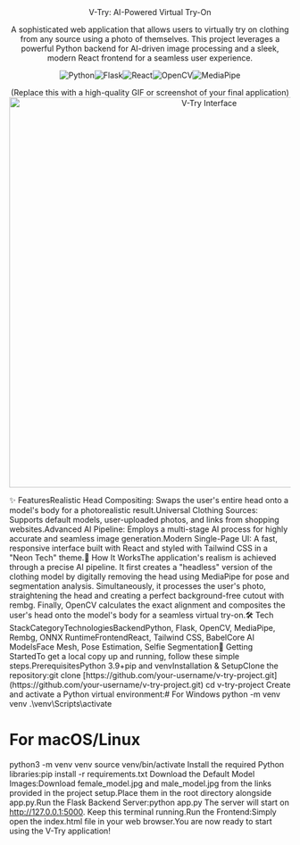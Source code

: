 <div align="center">V-Try: AI-Powered Virtual Try-On<p align="center">A sophisticated web application that allows users to virtually try on clothing from any source using a photo of themselves. This project leverages a powerful Python backend for AI-driven image processing and a sleek, modern React frontend for a seamless user experience.</p><p align="center"><img src="https://www.google.com/search?q=https://img.shields.io/badge/Python-3.9%252B-blue%3Fstyle%3Dfor-the-badge%26logo%3Dpython" alt="Python"><img src="https://www.google.com/search?q=https://img.shields.io/badge/Flask-black%3Fstyle%3Dfor-the-badge%26logo%3Dflask" alt="Flask"><img src="https://www.google.com/search?q=https://img.shields.io/badge/React-18-61DAFB%3Fstyle%3Dfor-the-badge%26logo%3Dreact" alt="React"><img src="https://www.google.com/search?q=https://img.shields.io/badge/OpenCV-5C3EE8%3Fstyle%3Dfor-the-badge%26logo%3Dopencv" alt="OpenCV"><img src="https://www.google.com/search?q=https://img.shields.io/badge/MediaPipe-00755D%3Fstyle%3Dfor-the-badge%26logo%3Dgoogle" alt="MediaPipe"></p></div><p align="center">(Replace this with a high-quality GIF or screenshot of your final application)<br><img src="https://www.google.com/search?q=https://i.imgur.com/K11g0bN.jpg" alt="V-Try Interface" width="700"></p>✨ FeaturesRealistic Head Compositing: Swaps the user's entire head onto a model's body for a photorealistic result.Universal Clothing Sources: Supports default models, user-uploaded photos, and links from shopping websites.Advanced AI Pipeline: Employs a multi-stage AI process for highly accurate and seamless image generation.Modern Single-Page UI: A fast, responsive interface built with React and styled with Tailwind CSS in a "Neon Tech" theme.🤖 How It WorksThe application's realism is achieved through a precise AI pipeline. It first creates a "headless" version of the clothing model by digitally removing the head using MediaPipe for pose and segmentation analysis. Simultaneously, it processes the user's photo, straightening the head and creating a perfect background-free cutout with rembg. Finally, OpenCV calculates the exact alignment and composites the user's head onto the model's body for a seamless virtual try-on.🛠️ Tech StackCategoryTechnologiesBackendPython, Flask, OpenCV, MediaPipe, Rembg, ONNX RuntimeFrontendReact, Tailwind CSS, BabelCore AI ModelsFace Mesh, Pose Estimation, Selfie Segmentation🚀 Getting StartedTo get a local copy up and running, follow these simple steps.PrerequisitesPython 3.9+pip and venvInstallation & SetupClone the repository:git clone [https://github.com/your-username/v-try-project.git](https://github.com/your-username/v-try-project.git)
cd v-try-project
Create and activate a Python virtual environment:# For Windows
python -m venv venv
.\venv\Scripts\activate

# For macOS/Linux
python3 -m venv venv
source venv/bin/activate
Install the required Python libraries:pip install -r requirements.txt
Download the Default Model Images:Download female_model.jpg and male_model.jpg from the links provided in the project setup.Place them in the root directory alongside app.py.Run the Flask Backend Server:python app.py
The server will start on http://127.0.0.1:5000. Keep this terminal running.Run the Frontend:Simply open the index.html file in your web browser.You are now ready to start using the V-Try application!
